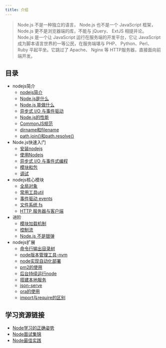 ```yaml
---
title: 介绍
---
```


> Node.js 不是一种独立的语言， Node.js 也不是一个 JavaScript 框架，Node.js 更不是浏览器端的库，不能与 jQuery、 ExtJS 相提并论。 Node.js 是一个让 JavaScript 运行在服务端的开发平台，它让 JavaScript 成为脚本语言世界的一等公民，在服务端堪与 PHP、 Python、Perl、 Ruby 平起平坐。它跳过了 Apache、 Nginx 等 HTTP服务器，直接面向前端开发。

## 目录

- nodejs简介
  - [nodejs简介](./05_ES6.md)
  - [Node.js是什么](./75_Node.js是什么.md)
  - [Node.js 能做什么](./80_Node.js能做什么.md)
  - [异步式 I/O 与事件驱动](./85_异步式与事件驱动.md)
  - [Node.js的性能](./90_Node.js的性能.md)
  - [CommonJS规范](./95_CommonJS规范.md)
  - [dirname和filename](140_dirname和filename.md)
  - [path.join()和path.resolve()](145_path.join()和path.resolve().md)
- Node.js快速入门
  - [安装nodejs](./135_安装nodejs.md)
  - [使用Nodejs](./100_使用nodejs.md)
  - [异步式 I/O 与事件式编程](./105_异步式与事件式编程.md)
  - [ 模块和包](./110_模块和包.md)
  - [调试](./115_调试.md)
- nodejs核心模块
  - [全局对象](./50_全局对象.md)
  - [常用工具util](./55_常用工具util.md)
  - [事件驱动 events](./60_事件驱动events.md)
  - [文件系统 fs](./65_文件系统fs.md)
  - [HTTP 服务器与客户端](./70_HTTP服务器与客户端.md)
- 进阶
  - [模块加载机制](./120_模块加载机制.md)
  - [控制流](./125_控制流.md)
  - [Node.js 不是银弹](./130_Node.js不是银弹.md)
- nodejs扩展
  - [命令行输出目录树](./10_命令行输出目录树.md)
  - [node版本管理工具-nvm](./15_node版本管理工具-nvm.md)
  - [node实现自动化部署](./20_node实现自动化部署.md)
  - [pm2的使用](./25_pm2的使用.md)
  - [后台持续运行node](./30_后台持续运行node.md)
  - [搭建本地服务](./35_搭建本地服务.md)
  - [json-serve](./40_json-serve.md)
  - [ora的使用](./45_ora的使用.md)
  - [import与require的区别](150_import与require的区别.md)

## 学习资源链接

- [Node学习的正确姿势](https://github.com/i5ting/How-to-learn-node-correctly)
- [Node面试集锦](https://github.com/jimuyouyou/node-interview-questions)
- [Node最佳实践](https://github.com/goldbergyoni/nodebestpractices/blob/master/README.chinese.md)



